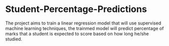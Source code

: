 # Student-Percentage-Predictions

The project aims to train a linear regression model that will use supervised machine learning techniques, the trainmed model will predict percentage of marks that a student is expected to score based on how long he/she studied.


